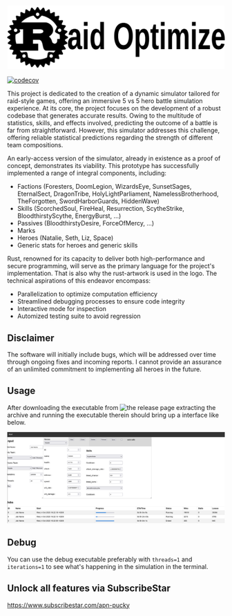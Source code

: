 ![image](./data/logo.jpg)

[![codecov](https://codecov.io/gh/APN-Pucky/raid_optimize/graph/badge.svg?token=AB17KX3W69)](https://codecov.io/gh/APN-Pucky/raid_optimize)

This project is dedicated to the creation of a dynamic simulator tailored for raid-style games, offering an immersive 5 vs 5 hero battle simulation experience. At its core, the project focuses on the development of a robust codebase that generates accurate results. Owing to the multitude of statistics, skills, and effects involved, predicting the outcome of a battle is far from straightforward. However, this simulator addresses this challenge, offering reliable statistical predictions regarding the strength of different team compositions.

An early-access version of the simulator, already in existence as a proof of concept, demonstrates its viability. This prototype has successfully implemented a range of integral components, including:

*    Factions (Foresters, DoomLegion, WizardsEye, SunsetSages, EternalSect, DragonTribe, HolyLightParliament, NamelessBrotherhood, TheForgotten,  SwordHarborGuards, HiddenWave)
*    Skills (ScorchedSoul, FireHeal, Resurrection, ScytheStrike, BloodthirstyScythe, EnergyBurst, ...)
*    Passives (BloodthirstyDesire, ForceOfMercy, ...)
*    Marks
*    Heroes (Natalie, Seth, Liz, Space)
*    Generic stats for heroes and generic skills

Rust, renowned for its capacity to deliver both high-performance and secure programming, will serve as the primary language for the project's implementation. That is also why the rust-artwork is used in the logo. The technical aspirations of this endeavor encompass:

*    Parallelization to optimize computation efficiency
*    Streamlined debugging processes to ensure code integrity
*    Interactive mode for inspection
*    Automized testing suite to avoid regression


## Disclaimer

The software will initially include bugs, which will be addressed over time through ongoing fixes and incoming reports. I cannot provide an assurance of an unlimited commitment to implementing all heroes in the future.

## Usage

After downloading the executable from ![the release page](./release) extracting the archive and running the executable therein should bring up a interface like below.

![image](./data/ui.png)

## Debug

You can use the debug executable preferably with `threads=1` and `iterations=1` to see what's happening in the simulation in the terminal.

## Unlock all features via SubscribeStar

https://www.subscribestar.com/apn-pucky
